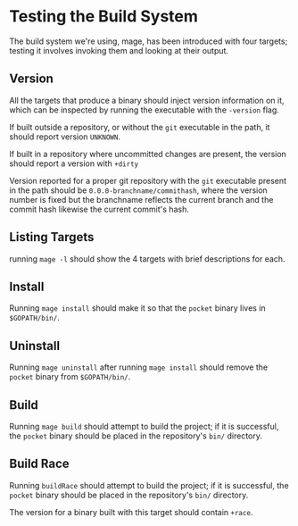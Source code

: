 # Testing the Build System
The build system we're using, mage, has been introduced with four targets; testing it involves invoking them and looking at their output.

## Version

All the targets that produce a binary should inject version information on it, which can be inspected by running the executable with the `-version` flag.

If built outside a repository, or without the `git` executable in the path, it should report version `UNKNOWN`.

If built in a repository where uncommitted changes are present, the version should report a version with `+dirty`

Version reported for a proper git repository with the `git` executable present in the path should be `0.0.0-branchname/commithash`, where the version number is fixed but the branchname reflects the current branch and the commit hash likewise the current commit's hash.

## Listing Targets

running `mage -l` should show the 4 targets with brief descriptions for each.

## Install

Running `mage install` should make it so that the `pocket` binary lives in `$GOPATH/bin/`.

## Uninstall

Running `mage uninstall` after running `mage install` should remove the `pocket` binary from `$GOPATH/bin/`.

## Build

Running `mage build` should attempt to build the project; if it is successful, the `pocket` binary should be placed in the repository's `bin/` directory.

## Build Race

Running `buildRace` should attempt to build the project; if it is successful, the `pocket` binary should be placed in the repository's `bin/` directory.

The version for a binary built with this target should contain `+race`.